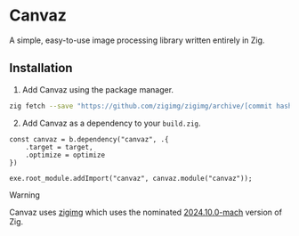 # Canvaz

A simple, easy-to-use image processing library written entirely in Zig.

## Installation

1. Add Canvaz using the package manager.

```sh
zig fetch --save "https://github.com/zigimg/zigimg/archive/[commit hash].tar.gz"
```

2. Add Canvaz as a dependency to your `build.zig`.

```zig
const canvaz = b.dependency("canvaz", .{
    .target = target,
    .optimize = optimize
})

exe.root_module.addImport("canvaz", canvaz.module("canvaz"));
```

> [!WARNING]
> Canvaz uses [zigimg](https://github.com/zigimg/zigimg) which uses the nominated [2024.10.0-mach](https://machengine.org/about/nominated-zig/) version of Zig.
